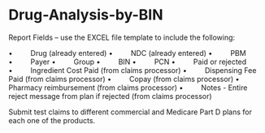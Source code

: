 # Drug-Analysis-by-BIN
Report Fields – use the EXCEL file template to include the following:
 
•         Drug (already entered)
•         NDC (already entered)
•         PBM
•         Payer
•         Group
•         BIN
•         PCN
•         Paid or rejected
•         Ingredient Cost Paid (from claims processor)
•         Dispensing Fee Paid (from claims processor)
•         Copay (from claims processor)
•         Pharmacy reimbursement (from claims processor)
•         Notes - Entire reject message from plan if rejected (from claims processor)

Submit test claims to different commercial and Medicare Part D plans for each one of the products.


